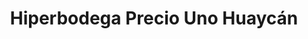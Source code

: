 ---
title: "Hiperbodega Precio Uno Huaycán"
url: /huycan/hiperbodega-precio-uno-huaycan/
shop: Großhandel
---